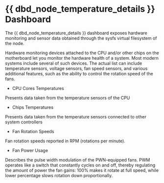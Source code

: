 # {{ dbd_node_temperature_details }} Dashboard

The {{ dbd_node_temperature_details }} dashboard exposes hardware monitoring and
sensor data obtained through the sysfs virtual filesystem of the node.

Hardware monitoring devices attached to the CPU and/or other chips on the
motherboard let you monitor the hardware health of a system. Most modern
systems include several of such devices. The actual list can include temperature
sensors, voltage sensors, fan speed sensors, and various additional features,
such as the ability to control the rotation speed of the fans.


* CPU Cores Temperatures

Presents data taken from the temperature sensors of the CPU


* Chips Temperatures

Presents data taken from the temperature sensors connected to other
system controllers


* Fan Rotation Speeds

Fan rotation speeds reported in RPM (rotations per minute).


* Fan Power Usage

Describes the pulse width modulation of the PWN-equipped fans. PWM operates
like a switch that constantly cycles on and off, thereby regulating the
amount of power the fan gains: 100% makes it rotate at full speed, while
lower percentage slows rotation down proportionally.
